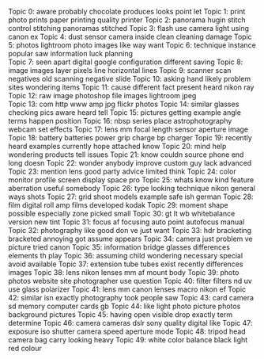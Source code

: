 Topic 0: aware probably chocolate produces looks point let 
Topic 1: print photo prints paper printing quality printer 
Topic 2: panorama hugin stitch control stitching panoramas stitched 
Topic 3: flash use camera light using canon ex
Topic 4: dust sensor camera inside clean cleaning damage 
Topic 5: photos lightroom photo images like way want 
Topic 6: technique instance popular saw information luck planning  
Topic 7: seen apart digital google configuration different saving 
Topic 8: image images layer pixels line horizontal lines 
Topic 9: scanner scan negatives old scanning negative slide
Topic 10: asking hand likely problem sites wondering items
Topic 11: cause different fact present heard nikon ray  
Topic 12: raw image photoshop file images lightroom jpeg  
Topic 13: com http www amp jpg flickr photos 
Topic 14: similar glasses checking pics aware heard tell
Topic 15: pictures getting example angle terms happen position
Topic 16: nbsp series place astrophotography webcam set effects
Topic 17: lens mm focal length sensor aperture image 
Topic 18: battery batteries power grip charge bp charger 
Topic 19: recently heard examples currently hope attached know 
Topic 20: mind help wondering products tell issues 
Topic 21: know couldn source phone end long doesn 
Topic 22: wonder anybody improve custom guy lack advanced  
Topic 23: mention lens good party advice limited think 
Topic 24: color monitor profile screen display space pro 
Topic 25: whats know kind feature aberration useful somebody
Topic 26: type looking technique nikon general ways shots 
Topic 27: grid shoot models example safe ish german
Topic 28: film digital roll amp films developed kodak 
Topic 29: moment shape possible especially zone picked small 
Topic 30: gt lt wb whitebalance version new tint
Topic 31: focus af focusing auto point autofocus manual 
Topic 32: photography like good don ve just want 
Topic 33: hdr bracketing bracketed annoying got assume appears 
Topic 34: camera just problem ve picture tried canon 
Topic 35: information bridge glasses differences elements th play 
Topic 36: assuming child wondering necessary special avoid available
Topic 37: extension tube tubes exist recently differences images
Topic 38: lens nikon lenses mm af mount body
Topic 39: photo photos website site photographer use question
Topic 40: filter filters nd uv use glass polarizer
Topic 41: lens mm canon lenses macro nikon ef 
Topic 42: similar isn exactly photography took people saw 
Topic 43: card camera sd memory computer cards gb
Topic 44: like light photo picture photos background pictures 
Topic 45: having open visible drop exactly term determine
Topic 46: camera cameras dslr sony quality digital like 
Topic 47: exposure iso shutter camera speed aperture mode
Topic 48: tripod head camera bag carry looking heavy 
Topic 49: white color balance black light red colour 